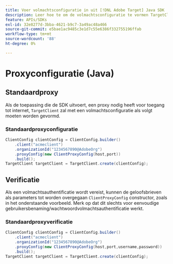 ```yaml
---
title: Voer volmachtsconfiguratie in uit [!DNL Adobe Target] Java SDK
description: Leer hoe te om de volmachtsconfiguratie te vormen TargetClient in [!DNL Adobe Target] Java SDK.
feature: APIs/SDKs
exl-id: 32e8277d-3bba-4621-b9c7-3a49ac48a466
source-git-commit: e5bae1ac9485c3e1d7c55e6386f332755196ffab
workflow-type: tm+mt
source-wordcount: '88'
ht-degree: 0%

---
```


# Proxyconfiguratie (Java)

## Standaardproxy

Als de toepassing die de SDK uitvoert, een proxy nodig heeft voor toegang tot internet, `TargetClient` zal met een volmachtsconfiguratie als volgt moeten worden gevormd.

### Standaardproxyconfiguratie

```java {line-numbers="true"}
ClientConfig clientConfig = ClientConfig.builder()
    .client("acmeclient")
    .organizationId("1234567890@AdobeOrg")
    .proxyConfig(new ClientProxyConfig(host,port))
    .build();
TargetClient targetClient = TargetClient.create(clientConfig);
```

## Verificatie

Als een volmachtsauthentificatie wordt vereist, kunnen de geloofsbrieven als parameters tot worden overgegaan `ClientProxyConfig` constructor, zoals in het onderstaande voorbeeld. Merk op dat dit slechts voor eenvoudige gebruikersbenaming/wachtwoordvolmachtsauthentificatie werkt.

### Standaardproxyverificatie

```java {line-numbers="true"}
ClientConfig clientConfig = ClientConfig.builder()
    .client("acmeclient")
    .organizationId("1234567890@AdobeOrg")
    .proxyConfig(new ClientProxyConfig(host,port,username,password))
    .build();
TargetClient targetClient = TargetClient.create(clientConfig);
```
